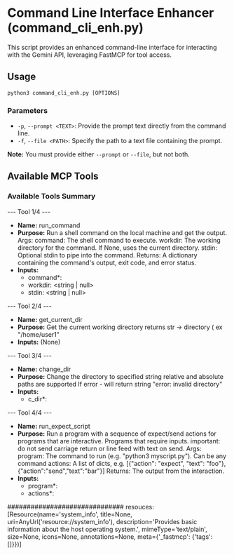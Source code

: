 # Command Line Interface Enhancer (command_cli_enh.py)

This script provides an enhanced command-line interface for interacting with the Gemini API, leveraging FastMCP for tool access.

## Usage

`python3 command_cli_enh.py [OPTIONS]`

### Parameters

*   `-p`, `--prompt <TEXT>`: Provide the prompt text directly from the command line.
*   `-f`, `--file <PATH>`: Specify the path to a text file containing the prompt.

**Note:** You must provide either `--prompt` or `--file`, but not both.

## Available MCP Tools

### Available Tools Summary ###


--- Tool 1/4 ---
* **Name:** run_command
* **Purpose:** Run a shell command on the local machine and get the output. Args: command: The shell command to execute. workdir: The working directory for the command. If None, uses the current directory. stdin: Optional stdin to pipe into the command. Returns: A dictionary containing the command's output, exit code, and error status.
* **Inputs:**
  - command*: <string>
  - workdir: <string | null>
  - stdin: <string | null>

--- Tool 2/4 ---
* **Name:** get_current_dir
* **Purpose:** Get the current working directory returns str -> directory ( ex "/home/user1"
* **Inputs:**
  (None)

--- Tool 3/4 ---
* **Name:** change_dir
* **Purpose:** Change the directory to specified string relative and absolute paths are supported If error - will return string "error: invalid directory"
* **Inputs:**
  - c_dir*: <string>

--- Tool 4/4 ---
* **Name:** run_expect_script
* **Purpose:** Run a program with a sequence of expect/send actions for programs that are interactive. Programs that require inputs. important: do not send carriage return or line feed with text on send. Args: program: The command to run (e.g. "python3 myscript.py"). Can be any command actions: A list of dicts, e.g. [{"action": "expect", "text": "foo"}, {"action":"send","text":"bar"}] Returns: The output from the interaction.
* **Inputs:**
  - program*: <string>
  - actions*: <array>

##############################
resouces: 
[Resource(name='system_info', title=None, uri=AnyUrl('resource://system_info'), description='Provides basic information about the host operating system.', mimeType='text/plain', size=None, icons=None, annotations=None, meta={'_fastmcp': {'tags': []}})]
